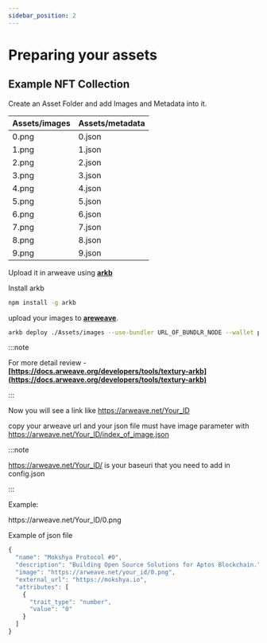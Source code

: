 ```yaml
---
sidebar_position: 2
---
```


# Preparing your assets

## Example NFT Collection

Create an Asset Folder and add Images and Metadata into it.

| Assets/images | Assets/metadata |
| ------------- | --------------- |
| 0.png         | 0.json          |
| 1.png         | 1.json          |
| 2.png         | 2.json          |
| 3.png         | 3.json          |
| 4.png         | 4.json          |
| 5.png         | 5.json          |
| 6.png         | 6.json          |
| 7.png         | 7.json          |
| 8.png         | 8.json          |
| 9.png         | 9.json          |

Upload it in arweave using **[arkb](https://www.npmjs.com/package/arkb)**

Install arkb

```bash
npm install -g arkb
```

upload your images to **[areweave](https://www.arweave.org/)**.

```bash
arkb deploy ./Assets/images --use-bundler URL_OF_BUNDLR_NODE --wallet path/to/my/wallet.json
```

:::note

For more detail review - **[https://docs.arweave.org/developers/tools/textury-arkb](https://docs.arweave.org/developers/tools/textury-arkb)**

:::

Now you will see a link like https://arweave.net/Your_ID

copy your arweave url and your json file must have image parameter with https://arweave.net/Your_ID/index_of_image.json

:::note

https://arweave.net/Your_ID/ is your baseuri that you need to add in config.json

:::

Example:

<div>https://arweave.net/Your_ID/0.png </div>

Example of json file

```jsx
{
  "name": "Mokshya Protocol #0",
  "description": "Building Open Source Solutions for Aptos Blockchain.",
  "image": "https://arweave.net/your_id/0.png",
  "external_url": "https://mokshya.io",
  "attributes": [
    {
      "trait_type": "number",
      "value": "0"
    }
  ]
}
```
